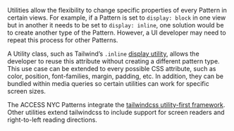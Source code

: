 Utilities allow the flexibility to change specific properties of every Pattern in certain views. For example, if a Pattern is set to `display: block` in one view but in another it needs to be set to `display: inline`, one solution would be to create another type of the Pattern. However, a UI developer may need to repeat this process for other Patterns.

A Utility class, such as Tailwind’s `.inline` [display utility](https://tailwindcss.com/docs/display), allows the developer to reuse this attribute without creating a different pattern type. This use case can be extended to every possible CSS attribute, such as color, position, font-families, margin, padding, etc. In addition, they can be bundled within media queries so certain utilities can work for specific screen sizes.

The ACCESS NYC Patterns integrate the [tailwindcss utility-first framework](/tailwindcss). Other utilities extend tailwindcss to include support for screen readers and right-to-left reading directions.
